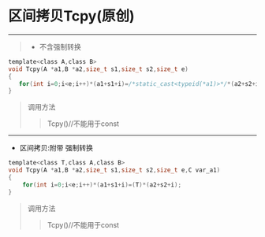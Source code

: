 # 区间拷贝Tcpy(原创)
***
>* 不含强制转换

 ``` C
template<class A,class B>
void Tcpy(A *a1,B *a2,size_t s1,size_t s2,size_t e)
{
	for(int i=0;i<e;i++)*(a1+s1+i)=/*static_cast<typeid(*a1)>*/*(a2+s2+i);
}
```

>调用方法
>> Tcpy()//不能用于const

***
* 区间拷贝:附带 强制转换

``` C
template<class T,class A,class B>
void Tcpy(A *a1,B *a2,size_t s1,size_t s2,size_t e,C var_a1)
{
	for(int i=0;i<e;i++)*(a1+s1+i)=(T)*(a2+s2+i);
}
```
	
>调用方法
>> Tcpy<typename>()//不能用于const
